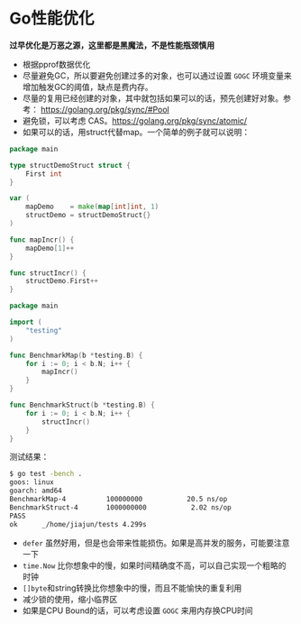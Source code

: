 # Go性能优化

**过早优化是万恶之源，这里都是黑魔法，不是性能瓶颈慎用**

- 根据pprof数据优化
- 尽量避免GC，所以要避免创建过多的对象，也可以通过设置 `GOGC` 环境变量来增加触发GC的阈值，缺点是费内存。
- 尽量的复用已经创建的对象，其中就包括如果可以的话，预先创建好对象。参考： https://golang.org/pkg/sync/#Pool
- 避免锁，可以考虑 CAS。https://golang.org/pkg/sync/atomic/
- 如果可以的话，用struct代替map。一个简单的例子就可以说明：

```go
package main

type structDemoStruct struct {
	First int
}

var (
	mapDemo    = make(map[int]int, 1)
	structDemo = structDemoStruct{}
)

func mapIncr() {
	mapDemo[1]++
}

func structIncr() {
	structDemo.First++
}
```

```go
package main

import (
	"testing"
)

func BenchmarkMap(b *testing.B) {
	for i := 0; i < b.N; i++ {
		mapIncr()
	}
}

func BenchmarkStruct(b *testing.B) {
	for i := 0; i < b.N; i++ {
		structIncr()
	}
}
```

测试结果：

```bash
$ go test -bench .
goos: linux
goarch: amd64
BenchmarkMap-4      	100000000	        20.5 ns/op
BenchmarkStruct-4   	1000000000	         2.02 ns/op
PASS
ok  	_/home/jiajun/tests	4.299s
```

- `defer` 虽然好用，但是也会带来性能损伤。如果是高并发的服务，可能要注意一下
- `time.Now` 比你想象中的慢，如果时间精确度不高，可以自己实现一个粗略的时钟
- `[]byte`和string转换比你想象中的慢，而且不能愉快的重复利用
- 减少锁的使用，缩小临界区
- 如果是CPU Bound的话，可以考虑设置 `GOGC` 来用内存换CPU时间
